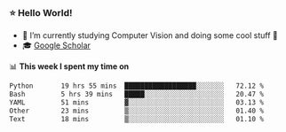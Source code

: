 ### ⭐️ Hello World!

<!--
**hologerry/hologerry** is a ✨ _special_ ✨ repository because its `README.md` (this file) appears on your GitHub profile.

Here are some ideas to get you started:

- 🔭 I’m currently working and studying on Computer Vision
- 🌱 I’m currently learning at Peking University
- 💬 Ask me about 
- 📫 How to reach me: E-mail
- 😄 Pronouns: he/his
- ⚡ Fun fact: Music is the Power
-->


- 🔭 I’m currently studying Computer Vision and doing some cool stuff 🤖
- 🎓 [Google Scholar](https://scholar.google.com/citations?user=3ykqW9wAAAAJ&hl=en)


📊 **This week I spent my time on**

<!--START_SECTION:waka-->

```txt
Python       19 hrs 55 mins  ██████████████████░░░░░░░   72.12 %
Bash         5 hrs 39 mins   █████░░░░░░░░░░░░░░░░░░░░   20.47 %
YAML         51 mins         ▓░░░░░░░░░░░░░░░░░░░░░░░░   03.13 %
Other        23 mins         ▒░░░░░░░░░░░░░░░░░░░░░░░░   01.40 %
Text         18 mins         ▒░░░░░░░░░░░░░░░░░░░░░░░░   01.10 %
```

<!--END_SECTION:waka-->
